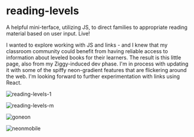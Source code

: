 # reading-levels
A helpful mini-terface, utilizing JS, to direct families to appropriate reading material based on user input. Live!

I wanted to explore working with JS and links - and I knew that my classroom community could benefit from having reliable access to information about leveled books for their learners. The result is this little page, also from my Ziggy-induced dev phase. I'm in process with updating it with some of the spiffy neon-gradient features that are flickering around the web. I'm looking forward to further experimentation with links using React.

![reading-levels-1](https://user-images.githubusercontent.com/44883733/57958798-10fb9f80-78cf-11e9-980d-72112300b61d.png)

![reading-levels-m](https://user-images.githubusercontent.com/44883733/58052290-68de1480-7b22-11e9-85cd-83b0a8bc1c69.PNG)

![goneon](https://user-images.githubusercontent.com/44883733/60113267-63867200-973f-11e9-945b-d11ae65d324c.png)

![neonmobile](https://user-images.githubusercontent.com/44883733/60113293-726d2480-973f-11e9-8e1d-02bcf3ea6ba4.png)
